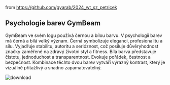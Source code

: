 from <https://github.com/gyarab/2024_wt_sz_petricek>

## Psychologie barev GymBeam

GymBeam ve svém logu používá černou a bílou barvu. V psychologii barev má černá a bílá velký význam. Černá symbolizuje eleganci, profesionalitu a sílu. Vyjadřuje stabilitu, autoritu a serióznost, což posiluje důvěryhodnost značky zaměřené na zdravý životní styl a fitness. Bílá barva představuje čistotu, jednoduchost a transparentnost. Evokuje pořádek, čestnost a bezpečnost. Kombinace těchto dvou barev vytváří výrazný kontrast, který je vizuálně přitažlivý a snadno zapamatovatelný.


![download](https://github.com/user-attachments/assets/2c0327e2-a145-4209-9b23-145ece7d30ba)





